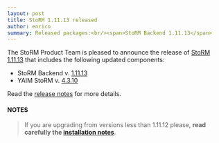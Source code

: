 ```yaml
---
layout: post
title: StoRM 1.11.13 released
author: enrico
summary: Released packages:<br/><span>StoRM Backend 1.11.13</span>
---
```


The StoRM Product Team is pleased to announce the release of
[StoRM 1.11.13][release-notes] that includes the following updated components:

* StoRM Backend v. [1.11.13][backend-rn]
* YAIM StoRM v. [4.3.10][yaim-rn]

Read the [release notes][release-notes] for more details.

#### NOTES

> If you are upgrading from versions less than 1.11.12 please, **read carefully the [installation notes][upgrading]**.

[backend-rn]: {{site.baseurl}}/release-notes/storm-backend-server/1.11.13/
[yaim-rn]: {{site.baseurl}}/release-notes/yaim-storm/4.3.10/

[upgrading]: {{site.baseurl}}/documentation/sysadmin-guide/1.11.12/#upgrading
[release-notes]: {{site.baseurl}}/release-notes/StoRM-v1.11.13.html
[download-page]: {{site.baseurl}}/download.html
[storm-sysadmin-guide]: {{site.baseurl}}/documentation/sysadmin-guide/1.11.13